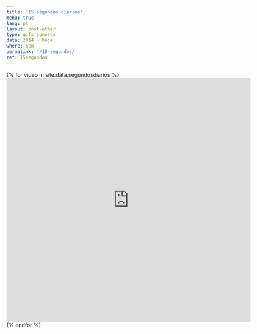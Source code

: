 ```yaml
---
title: '15 segundos diários'
menu: true
lang: pt
layout: post-other
type: gifs sonoros
data: 2014 ~ hoje
where: sem
permalink: '/15-segundos/'
ref: 15segundos
---
```



<div class="video-grid">
    {% for video in site.data.segundosdiarios %} 
      <div class="video-wrapper-1x1">     
        <iframe src="https://player.vimeo.com/video/{{ video.videonumber }}?loop=1&title=0&byline=0&portrait=0" width="640" height="640" frameborder="0" ></iframe>
      </div>
    {% endfor %}
</div>